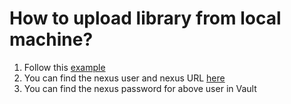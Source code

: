 # How to upload library from local machine?

1. Follow this [example](https://github.com/stakater-lab/java-utility-jar-test)
1. You can find the nexus user and nexus URL [here](../explanation/routes.md)
1. You can find the nexus password for above user in Vault
